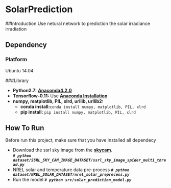 # SolarPrediction

##Introduction
Use netural network to prediction the solar irradiance irradiation

## Dependency

### Platform
Ubuntu 14.04

###Library

- **Python2.7:** [**Anaconda4.2.0**](https://www.continuum.io/downloads)
- **Tensorflow-0.11:** Use [**Anaconda Installation**](https://www.tensorflow.org/versions/r0.11/get_started/os_setup.html#anaconda-installation)
- **numpy, matplotlib, PIL, xlrd, urllib, urllib2:**
	- **conda install:**`conda install numpy, matplotlib, PIL, xlrd`
	- **pip install:** `pip install numpy, matplotlib, PIL, xlrd`

## How To Run
Before run this project, make sure that you have installed all dependecy  
- Download the ssrl sky image from the [**skycam**](https://www.nrel.gov/midc/skycam).  
***`# python dataset/SSRL_SKY_CAM_IMAGE_DATASET/ssrl_sky_image_spider_multi_thread.py`***
- NREL solar and temperature data pre-process
***`# python dataset/NREL_SOLAR_DATASET/nrel_solar_preprecess.py`***
- Run the model
 ***`# python src/solar_prediction_model.py`***
